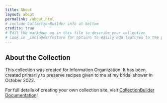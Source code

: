 ```yaml
---
title: About
layout: about
permalink: /about.html
# include CollectionBuilder info at bottom
credits: true
# Edit the markdown on in this file to describe your collection
# Look in _includes/feature for options to easily add features to the page
---
```



## About the Collection

This collection was created for Information Organization. It has been created primarily to preserve recipes given to me at my bridal shower in October 2022. 

For full details of creating your own collection site, visit [CollectionBuilder Documentation](https://collectionbuilder.github.io/cb-docs/)!


